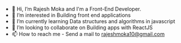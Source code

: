 - 👋 Hi, I’m Rajesh Moka and I'm a Front-End Developer.
- 👀 I’m interested in Building front end applications
- 🌱 I’m currently learning Data structures and algorithms in javascript
- 💞️ I’m looking to collaborate on Building apps with ReactJS
- 📫 How to reach me - Send a mail to rajeshmoka10@gmail.com

<!---
rajeshmoka22/rajeshmoka22 is a ✨ special ✨ repository because its `README.md` (this file) appears on your GitHub profile.
You can click the Preview link to take a look at your changes.
--->
